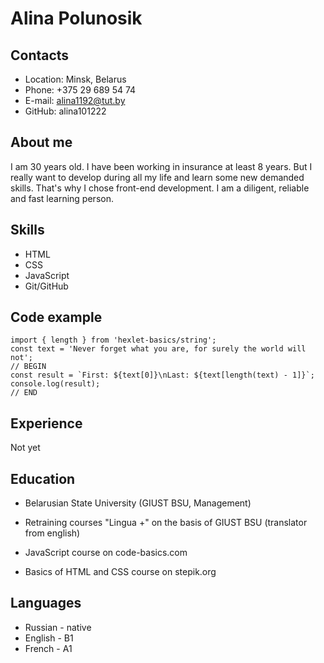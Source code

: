 # Alina Polunosik


## Contacts
* Location: Minsk, Belarus
* Phone: +375 29 689 54 74
* E-mail: alina1192@tut.by
* GitHub: alina101222

## About me
I am 30 years old. I have been working in insurance at least 8 years. But I really want to develop during all my life and learn some new demanded skills. That's why I chose front-end development.
I am a diligent, reliable and fast learning person.

## Skills
* HTML
* CSS
* JavaScript 
* Git/GitHub

## Code example
```
import { length } from 'hexlet-basics/string';
const text = 'Never forget what you are, for surely the world will not';
// BEGIN
const result = `First: ${text[0]}\nLast: ${text[length(text) - 1]}`;
console.log(result);
// END
```
## Experience
Not yet

## Education 
* Belarusian State University (GIUST BSU, Management)

* Retraining courses "Lingua +" on the basis of GIUST BSU (translator from english)

* JavaScript course on code-basics.com

* Basics of HTML and CSS course on stepik.org

## Languages
* Russian - native
* English - B1
* French - A1

